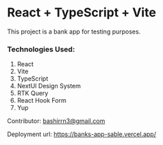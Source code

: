 # React + TypeScript + Vite

This project is a bank app for testing purposes.

### Technologies Used:
1. React
2. Vite
3. TypeScript
4. NextUI Design System
5. RTK Query
6. React Hook Form
7. Yup



Contributor: bashirrn3@gmail.com

Deployment url: https://banks-app-sable.vercel.app/